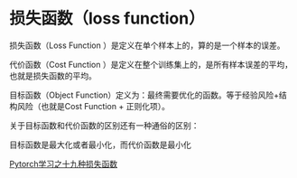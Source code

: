 # 损失函数（loss function）

损失函数（Loss Function ）是定义在单个样本上的，算的是一个样本的误差。

代价函数（Cost Function ）是定义在整个训练集上的，是所有样本误差的平均，也就是损失函数的平均。

目标函数（Object Function）定义为：最终需要优化的函数。等于经验风险+结构风险（也就是Cost Function + 正则化项）。

关于目标函数和代价函数的区别还有一种通俗的区别：

目标函数是最大化或者最小化，而代价函数是最小化

[Pytorch学习之十九种损失函数](https://blog.csdn.net/shanglianlm/article/details/85019768)
